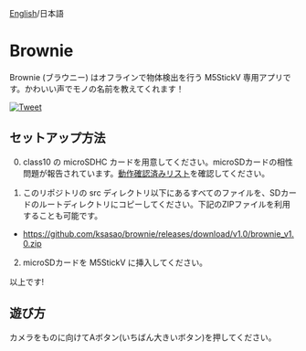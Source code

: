[English](README.md)/日本語
# Brownie
Brownie (ブラウニー) はオフラインで物体検出を行う M5StickV 専用アプリです。かわいい声でモノの名前を教えてくれます！

[![Tweet](https://user-images.githubusercontent.com/179872/61575967-48284000-ab0e-11e9-9309-c4792fd5a473.png)](https://twitter.com/ksasao/status/1151984910703288321)

## セットアップ方法
0. class10 の microSDHC カードを用意してください。microSDカードの相性問題が報告されています。[動作確認済みリスト](https://docs.google.com/spreadsheets/d/10Vv8ZQkbXX59aT_GkoolTMHf83zroIT21uNjvQMaGng/edit#gid=0)を確認してください。

1. このリポジトリの src ディレクトリ以下にあるすべてのファイルを、SDカードのルートディレクトリにコピーしてください。下記のZIPファイルを利用することも可能です。

- https://github.com/ksasao/brownie/releases/download/v1.0/brownie_v1.0.zip

2. microSDカードを M5StickV に挿入してください。

以上です!


## 遊び方
カメラをものに向けてAボタン(いちばん大きいボタン)を押してください。